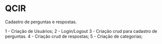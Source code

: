 QCIR
====

Cadastro de perguntas e respostas.

1 - Criação de Usuários;
2 - Login/Logout
3 - Criação crud para cadastro de perguntas.
4 - Criação crud de respostas;
5 - Criação de categorias;
